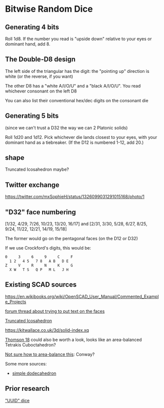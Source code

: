 # Bitwise Random Dice

## Generating 4 bits

Roll 1d8. If the number you read is "upside down" relative to your eyes or dominant hand, add 8.

## The Double-D8 design

The left side of the triangular has the digit: the "pointing up" direction is white (or the reverse, if you want)

The other D8 has a "white A/I/O/U" and a "black A/I/O/U". You read whichever consonant on the left D8

You can also list their conventional hex/dec digits on the consonant die

## Generating 5 bits

(since we can't trust a D32 the way we can 2 Platonic solids)

Roll 1d20 and 1d12. Pick whichever die lands closest to your eyes, with your dominant hand as a tiebreaker. (If the D12 is numbered 1-12, add 20.)

## shape

Truncated Icosahedron maybe?

## Twitter exchange

https://twitter.com/mxSophieH/status/1326099031291015168/photo/1

## "D32" face numbering

[1/32, 4/29, 7/26, 10/23, 13/20, 16/17] and [2/31, 3/30, 5/28, 6/27, 8/25, 9/24, 11/22, 12/21, 14/19, 15/18]

The former would go on the pentagonal faces (on the D12 or D32)

If we use Crockford's digits, this would be:

```
0     3     6     9     C     F
  1 2   4 5   7 8   A B   D E
Z     V     R     N     K     G
  X W   T S   Q P   M L   J H
```

## Existing SCAD sources

https://en.wikibooks.org/wiki/OpenSCAD_User_Manual/Commented_Example_Projects

[forum thread about trying to put text on the faces](http://forum.openscad.org/Text-on-a-dodecahedron-td15409i20.html)

[Truncated Icosahedron](https://www.thingiverse.com/thing:1124885)

https://kitwallace.co.uk/3d/solid-index.xq

[Thomson 18](https://kitwallace.co.uk/3d/solid-index.xq?mode=solid&id=Thomson18) could also be worth a look, looks like an area-balanced
Tetrakis Cuboctahedron?

[Not sure how to area-balance this](https://kitwallace.co.uk/3d/solid-index.xq?mode=solid&id=TruncatedIcosahedron): Conway?

Some more sources:

- [simple dodecahedron](https://www.thingiverse.com/thing:204547)

## Prior research

["UUID" dice](a1tvq-vsndc-22922-tkzbk-kga03)
